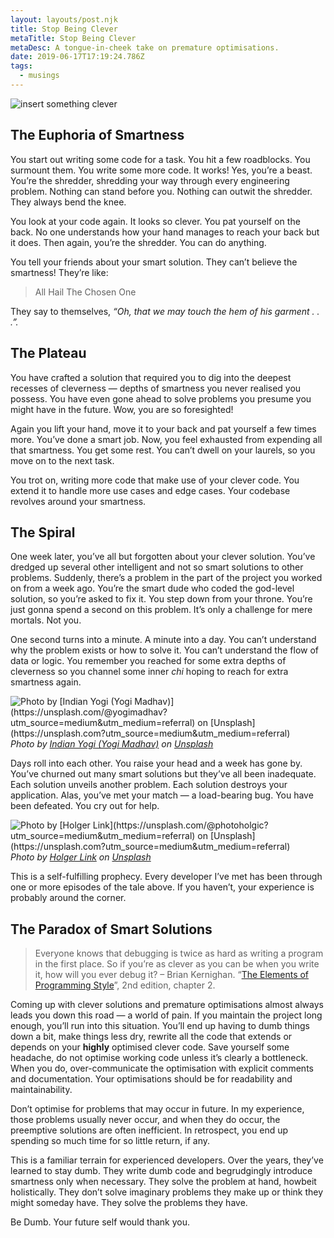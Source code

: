 ```yaml
---
layout: layouts/post.njk
title: Stop Being Clever
metaTitle: Stop Being Clever
metaDesc: A tongue-in-cheek take on premature optimisations.
date: 2019-06-17T17:19:24.786Z
tags:
  - musings
---
```

![insert something clever](images/0-jfrsnrquqwpg6kjc.jpeg "Credits: by Olivia Bauso on Unsplash")

## The Euphoria of Smartness

You start out writing some code for a task. You hit a few roadblocks. You surmount them. You write some more code. It works! Yes, you’re a beast. You’re the shredder, shredding your way through every engineering problem. Nothing can stand before you. Nothing can outwit the shredder. They always bend the knee.

You look at your code again. It looks so clever. You pat yourself on the back. No one understands how your hand manages to reach your back but it does. Then again, you’re the shredder. You can do anything.

You tell your friends about your smart solution. They can’t believe the smartness! They’re like:

>  All Hail The Chosen One

They say to themselves, *“Oh, that we may touch the hem of his garment . . .”.*

## The Plateau

You have crafted a solution that required you to dig into the deepest recesses of cleverness — depths of smartness you never realised you possess. You have even gone ahead to solve problems you presume you might have in the future. Wow, you are so foresighted!

Again you lift your hand, move it to your back and pat yourself a few times more. You’ve done a smart job. Now, you feel exhausted from expending all that smartness. You get some rest. You can’t dwell on your laurels, so you move on to the next task.

You trot on, writing more code that make use of your clever code. You extend it to handle more use cases and edge cases. Your codebase revolves around your smartness.

## The Spiral

One week later, you’ve all but forgotten about your clever solution. You’ve dredged up several other intelligent and not so smart solutions to other problems. Suddenly, there’s a problem in the part of the project you worked on from a week ago. You’re the smart dude who coded the god-level solution, so you’re asked to fix it. You step down from your throne. You’re just gonna spend a second on this problem. It’s only a challenge for mere mortals. Not you.

One second turns into a minute. A minute into a day. You can’t understand why the problem exists or how to solve it. You can’t understand the flow of data or logic. You remember you reached for some extra depths of cleverness so you channel some inner *chi* hoping to reach for extra smartness again.

![Photo by \[Indian Yogi (Yogi Madhav)\](https://unsplash.com/@yogimadhav?utm_source=medium&utm_medium=referral) on \[Unsplash\](https://unsplash.com?utm_source=medium&utm_medium=referral)](https://cdn-images-1.medium.com/max/10368/0*2t4Wonnm0U9BWUVi)*Photo by [Indian Yogi (Yogi Madhav)](https://unsplash.com/@yogimadhav?utm_source=medium&utm_medium=referral) on [Unsplash](https://unsplash.com?utm_source=medium&utm_medium=referral)*

Days roll into each other. You raise your head and a week has gone by. You’ve churned out many smart solutions but they’ve all been inadequate. Each solution unveils another problem. Each solution destroys your application. Alas, you’ve met your match — a load-bearing bug. You have been defeated. You cry out for help.

![Photo by \[Holger Link\](https://unsplash.com/@photoholgic?utm_source=medium&utm_medium=referral) on \[Unsplash\](https://unsplash.com?utm_source=medium&utm_medium=referral)](https://cdn-images-1.medium.com/max/6450/0*HKxfTjTVKwDKO6uE)*Photo by [Holger Link](https://unsplash.com/@photoholgic?utm_source=medium&utm_medium=referral) on [Unsplash](https://unsplash.com?utm_source=medium&utm_medium=referral)*

This is a self-fulfilling prophecy. Every developer I’ve met has been through one or more episodes of the tale above. If you haven’t, your experience is probably around the corner.

## The Paradox of Smart Solutions

> Everyone knows that debugging is twice as hard as writing a program in the first place. So if you’re as clever as you can be when you write it, how will you ever debug it? – Brian Kernighan. “[The Elements of Programming Style](https://en.wikipedia.org/wiki/The_Elements_of_Programming_Style)”, 2nd edition, chapter 2.

Coming up with clever solutions and premature optimisations almost always leads you down this road — a world of pain. If you maintain the project long enough, you’ll run into this situation. You’ll end up having to dumb things down a bit, make things less dry, rewrite all the code that extends or depends on your **highly** optimised clever code. Save yourself some headache, do not optimise working code unless it’s clearly a bottleneck. When you do, over-communicate the optimisation with explicit comments and documentation. Your optimisations should be for readability and maintainability.

Don’t optimise for problems that may occur in future. In my experience, those problems usually never occur, and when they do occur, the preemptive solutions are often inefficient. In retrospect, you end up spending so much time for so little return, if any.

This is a familiar terrain for experienced developers. Over the years, they’ve learned to stay dumb. They write dumb code and begrudgingly introduce smartness only when necessary. They solve the problem at hand, howbeit holistically. They don’t solve imaginary problems they make up or think they might someday have. They solve the problems they have.

Be Dumb. Your future self would thank you.